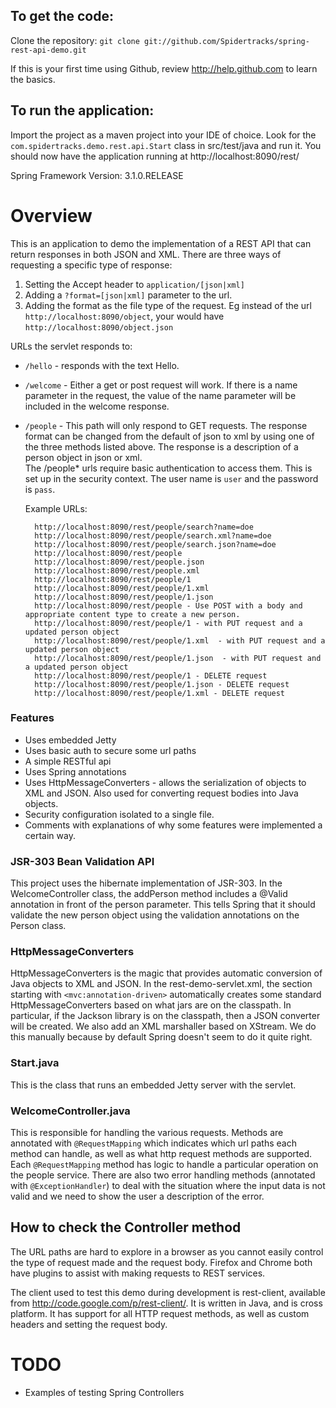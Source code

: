 To get the code:
-------------------
Clone the repository:
`git clone git://github.com/Spidertracks/spring-rest-api-demo.git`

If this is your first time using Github, review http://help.github.com to learn the basics.

To run the application:
-------------------
Import the project as a maven project into your IDE of choice. 
Look for the `com.spidertracks.demo.rest.api.Start` class in src/test/java and run it. You should now have the application running at http://localhost:8090/rest/


Spring Framework Version: 3.1.0.RELEASE


Overview
========

This is an application to demo the implementation of a REST API that can return responses in both JSON and XML. 
There are three ways of requesting a specific type of response:

1. Setting the Accept header to `application/[json|xml]`
2. Adding a `?format=[json|xml]` parameter to the url.
3. Adding the format as the file type of the request. Eg instead of the url `http://localhost:8090/object`, your would have `http://localhost:8090/object.json`

URLs the servlet responds to:

+ `/hello` - responds with the text Hello.
+ `/welcome` - Either a get or post request will work. If there is a name parameter in the request, the value of the name parameter will be 
		included in the welcome response. 
+ `/people` - This path will only respond to GET requests. The response format can be changed from the default of json to xml by using one of the 
	three methods listed above. The response is a description of a person object in json or xml.  
	The /people* urls require basic authentication to access them. This is set up in the security context. The user name is `user` and the password is `pass`.

	Example URLs:

		http://localhost:8090/rest/people/search?name=doe
		http://localhost:8090/rest/people/search.xml?name=doe
		http://localhost:8090/rest/people/search.json?name=doe
		http://localhost:8090/rest/people
		http://localhost:8090/rest/people.json
		http://localhost:8090/rest/people.xml
		http://localhost:8090/rest/people/1
		http://localhost:8090/rest/people/1.xml
		http://localhost:8090/rest/people/1.json
		http://localhost:8090/rest/people - Use POST with a body and appropriate content type to create a new person.
		http://localhost:8090/rest/people/1 - with PUT request and a updated person object
		http://localhost:8090/rest/people/1.xml  - with PUT request and a updated person object
		http://localhost:8090/rest/people/1.json  - with PUT request and a updated person object
		http://localhost:8090/rest/people/1 - DELETE request
		http://localhost:8090/rest/people/1.json - DELETE request
		http://localhost:8090/rest/people/1.xml - DELETE request

### Features

* Uses embedded Jetty
* Uses basic auth to secure some url paths
* A simple RESTful api
* Uses Spring annotations
* Uses HttpMessageConverters - allows the serialization of objects to XML and JSON. Also used for converting request bodies into Java objects.
* Security configuration isolated to a single file.
* Comments with explanations of why some features were implemented a certain way.


### JSR-303 Bean Validation API

This project uses the hibernate implementation of JSR-303. In the WelcomeController class, the addPerson method includes a @Valid annotation in front of the person parameter. This tells Spring that it should validate the new person object using the validation annotations on the Person class. 


### HttpMessageConverters

HttpMessageConverters is the magic that provides automatic conversion of Java objects to XML and JSON. In the rest-demo-servlet.xml, the 
section starting with `<mvc:annotation-driven>` automatically creates some standard HttpMessageConverters based on what jars are on the classpath. In particular, if the 
Jackson library is on the classpath, then a JSON converter will be created. We also add an XML marshaller based on XStream. We do this manually because by default Spring doesn't seem to do it quite right.


### Start.java

This is the class that runs an embedded Jetty server with the servlet. 

### WelcomeController.java

This is responsible for handling the various requests. Methods are annotated with `@RequestMapping` which indicates which url paths each method can handle, as well as what http request methods are supported. Each `@RequestMapping` method has logic to handle a particular operation on the people service. 
There are also two error handling methods (annotated with `@ExceptionHandler`) to deal with the situation where the input data is not valid and we need to show the user a description of the error.

How to check the Controller method
----------------------------------

The URL paths are hard to explore in a browser as you cannot easily control the type of request made and the request body. Firefox and Chrome both have plugins to assist with making requests to REST services. 

The client used to test this demo during development is rest-client, available from http://code.google.com/p/rest-client/. It is written in Java, and is cross platform. It has support for all HTTP request methods, as well as custom headers and setting the request body.



TODO
====

* Examples of testing Spring Controllers
